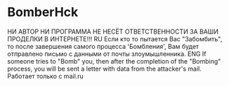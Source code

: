 # BomberHck
НИ АВТОР НИ ПРОГРАММА НЕ НЕСЁТ ОТВЕТСТВЕННОСТИ ЗА ВАШИ ПРОДЕЛКИ В ИНТЕРНЕТЕ!!!
RU
Если кто то пытается Вас "Забомбить", то после завершения самого процесса 'Бомбления', Вам будет отправлено письмо с данными от почты злоумышленника.
ENG
If someone tries to "Bomb" you, then after the completion of the "Bombing" process, you will be sent a letter with data from the attacker's mail.
Работает только с mail.ru
